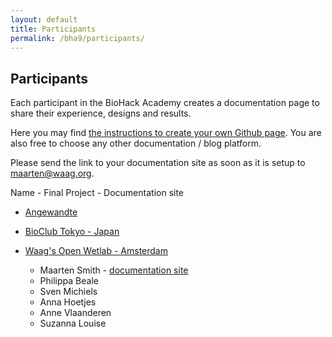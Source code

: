 ```yaml
---
layout: default
title: Participants
permalink: /bha9/participants/
---
```


## Participants

Each participant in the BioHack Academy creates a documentation page to share their experience, designs and results.

Here you may find [the instructions to create your own Github page](https://github.com/BioHackAcademy/BHA_DocumentationSite). You are also free to choose any other documentation / blog platform.

Please send the link to your documentation site as soon as it is setup to [maarten@waag.org](mailto:maarten@waag.org).

Name - Final Project - Documentation site
* [Angewandte](https://www.dieangewandte.at/)

* [BioClub Tokyo - Japan](http://www.bioclub.org)

* [Waag's Open Wetlab - Amsterdam](https://www.waag.org/nl/event/biohack-academy-6)
  * Maarten Smith - [documentation site](https://ivoormeeuw.github.io)
  * Philippa Beale
  * Sven Michiels
  * Anna Hoetjes
  * Anne Vlaanderen
  * Suzanna Louise
  